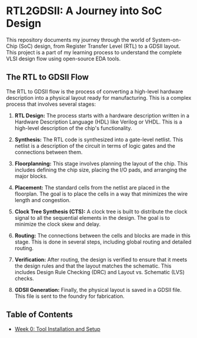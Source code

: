 # RTL2GDSII: A Journey into SoC Design

This repository documents my journey through the world of System-on-Chip (SoC) design, from Register Transfer Level (RTL) to a GDSII layout. This project is a part of my learning process to understand the complete VLSI design flow using open-source EDA tools.

## The RTL to GDSII Flow

The RTL to GDSII flow is the process of converting a high-level hardware description into a physical layout ready for manufacturing. This is a complex process that involves several stages:

1.  **RTL Design:** The process starts with a hardware description written in a Hardware Description Language (HDL) like Verilog or VHDL. This is a high-level description of the chip's functionality.

2.  **Synthesis:** The RTL code is synthesized into a gate-level netlist. This netlist is a description of the circuit in terms of logic gates and the connections between them.

3.  **Floorplanning:** This stage involves planning the layout of the chip. This includes defining the chip size, placing the I/O pads, and arranging the major blocks.

4.  **Placement:** The standard cells from the netlist are placed in the floorplan. The goal is to place the cells in a way that minimizes the wire length and congestion.

5.  **Clock Tree Synthesis (CTS):** A clock tree is built to distribute the clock signal to all the sequential elements in the design. The goal is to minimize the clock skew and delay.

6.  **Routing:** The connections between the cells and blocks are made in this stage. This is done in several steps, including global routing and detailed routing.

7.  **Verification:** After routing, the design is verified to ensure that it meets the design rules and that the layout matches the schematic. This includes Design Rule Checking (DRC) and Layout vs. Schematic (LVS) checks.

8.  **GDSII Generation:** Finally, the physical layout is saved in a GDSII file. This file is sent to the foundry for fabrication.

## Table of Contents

*   [Week 0: Tool Installation and Setup](./WEEK%200/README.md)
